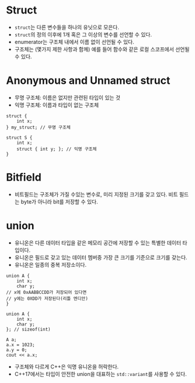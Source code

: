 # Struct
- `struct`는 다른 변수들을 하나의 유닛으로 모은다.
- `struct`의 정의 이후에 1개 혹은 그 이상의 변수를 선언할 수 있다.
- enumerator는 구조체 내에서 이름 없이 선언될 수 있다.
- 구조체는 (몇가지 제한 사항과 함께) 예를 들어 함수와 같은 로컬 스코프에서 선언될 수 있다.
# Anonymous and Unnamed struct
- 무명 구조체: 이름은 없지만 관련된 타입이 있는 것
- 익명 구조체: 이름과 타입이 없는 구조체
```
struct {
	int x;
} my_struct; // 무명 구조체

struct S {
	int x;
	struct { int y; }; // 익명 구조체
}
```
# Bitfield
- 비트필드는 구조체가 가질 수있는 변수로, 미리 지정된 크기를 갖고 있다. 비트 필드는 byte가 아니라 bit를 저장할 수 있다.
# union
- 유니온은 다른 데이터 타입을 같은 메모리 공간에 저장할 수 있는 특별한 데이터 타입이다.
- 유니온은 필드로 갖고 있는 데이터 멤버중 가장 큰 크기를 기준으로 크기를 갖는다.
- 유니온은 일종의 중복 저장소이다.
```
union A {
	int x;
	char y;
// x에 0xAABBCCDD가 저장되어 있다면
// y에는 0XDD가 저장된다(리틀 엔디안)
}
```

```
union A {
	int x;
	char y;
}; // sizeof(int)

A a;
a.x = 1023;
a.y = 0;
cout << a.x;
```
- 구조체와 다르게 C++은 익명 유니온을 허락한다.
- C++17에서는 타입이 안전한 union을 대표하는 `std::variant`를 사용할 수 있다.